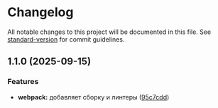 # Changelog

All notable changes to this project will be documented in this file. See [standard-version](https://github.com/conventional-changelog/standard-version) for commit guidelines.

## 1.1.0 (2025-09-15)

### Features

- **webpack:** добавляет сборку и линтеры ([95c7cdd](https://github.com/AlekSidorova/webpack-react_customization/commit/95c7cdd7684cb154db5b7d6eafb3319533cbf5ea))

